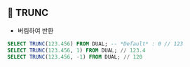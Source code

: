 ## 🌈 TRUNC

- 버림하여 반환
```sql
SELECT TRUNC(123.456) FROM DUAL; -- *Default* : 0 // 123
SELECT TRUNC(123.456, 1) FROM DUAL; // 123.4
SELECT TRUNC(123.456, -1) FROM DUAL; // 120
```